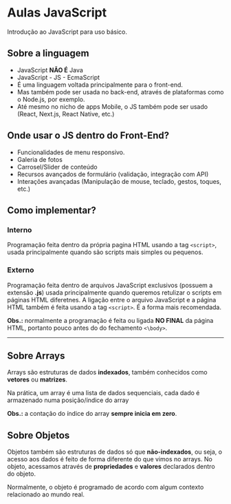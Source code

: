# Aulas JavaScript

Introdução ao JavaScript para uso básico.

## Sobre a linguagem 

- JavaScript **NÃO É** Java
- JavaScript - JS - EcmaScript
- É uma linguagem voltada principalmente para o front-end.
- Mas também pode ser usada no back-end, através de plataformas como o Node.js, por exemplo. 
- Até mesmo no nicho de apps Mobile, o JS também pode ser usado (React, Next.js, React Native, etc.)

## Onde usar o JS dentro do Front-End?

- Funcionalidades de menu responsivo.
- Galeria de fotos 
- Carrosel/Slider de conteúdo
- Recursos avançados de formulário (validação, integração com API)
- Interações avançadas (Manipulação de mouse, teclado, gestos, toques, etc.)

## Como implementar?

### Interno

Programação feita dentro da própria pagina HTML usando a tag `<script>`, usada principalmente quando são scripts mais simples ou pequenos.

### Externo

Programação feita dentro de arquivos JavaScript exclusivos (possuem a extensão **.js**) usada principalmente quando queremos retulizar o scripts em páginas HTML diferetnes. A ligação entre o arquivo JavaScript e a página HTML também é feita usando a tag `<script>`. É a forma mais recomendada.

**Obs.:** normalmente a programação é feita ou ligada **NO FINAL** da página HTML, portanto pouco antes do do fechamento `<\body>`. 

---

## Sobre Arrays

Arrays são estruturas de dados **indexados**, também conhecidos como **vetores** ou **matrizes**.

Na prática, um array é uma lista de dados sequenciais, cada dado é armazenado numa posição/índice do array

**Obs.:** a contação do índice do array **sempre inicia em zero**.

## Sobre Objetos 

Objetos também são estruturas de dados só que **não-indexados**, ou seja, o acesso aos dados é feito de forma diferente do que vimos no arrays. No objeto, acessamos através de **propriedades** e **valores** declarados dentro do objeto.

Normalmente, o objeto é programado de acordo com algum contexto relacionado ao mundo real.